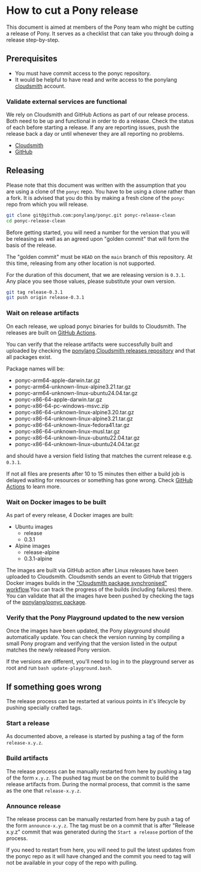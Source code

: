 # How to cut a Pony release

This document is aimed at members of the Pony team who might be cutting a release of Pony. It serves as a checklist that can take you through doing a release step-by-step.

## Prerequisites

* You must have commit access to the ponyc repository.
* It would be helpful to have read and write access to the ponylang [cloudsmith](https://cloudsmith.io/) account.

### Validate external services are functional

We rely on Cloudsmith and GitHub Actions as part of our release process. Both need to be up and functional in order to do a release. Check the status of each before starting a release. If any are reporting issues, push the release back a day or until whenever they are all reporting no problems.

* [Cloudsmith](https://status.cloudsmith.io/)
* [GitHub](https://www.githubstatus.com/)

## Releasing

Please note that this document was written with the assumption that you are using a clone of the `ponyc` repo. You have to be using a clone rather than a fork. It is advised that you do this by making a fresh clone of the `ponyc` repo from which you will release.

```bash
git clone git@github.com:ponylang/ponyc.git ponyc-release-clean
cd ponyc-release-clean
```

Before getting started, you will need a number for the version that you will be releasing as well as an agreed upon "golden commit" that will form the basis of the release.

The "golden commit" must be `HEAD` on the `main` branch of this repository. At this time, releasing from any other location is not supported.

For the duration of this document, that we are releasing version is `0.3.1`. Any place you see those values, please substitute your own version.

```bash
git tag release-0.3.1
git push origin release-0.3.1
```

### Wait on release artifacts

On each release, we upload ponyc binaries for builds to Cloudsmith. The releases are built on [GitHub Actions](https://github.com/ponylang/ponyc/actions/workflows/release.yml).

You can verify that the release artifacts were successfully built and uploaded by checking the [ponylang Cloudsmith releases repository](https://broadcasts.cloudsmith.com/ponylang/releases) and that all packages exist.

Package names will be:

* ponyc-arm64-apple-darwin.tar.gz
* ponyc-arm64-unknown-linux-alpine3.21.tar.gz
* ponyc-arm64-unknown-linux-ubuntu24.04.tar.gz
* ponyc-x86-64-apple-darwin.tar.gz
* ponyc-x86-64-pc-windows-msvc.zip
* ponyc-x86-64-unknown-linux-alpine3.20.tar.gz
* ponyc-x86-64-unknown-linux-alpine3.21.tar.gz
* ponyc-x86-64-unknown-linux-fedora41.tar.gz
* ponyc-x86-64-unknown-linux-musl.tar.gz
* ponyc-x86-64-unknown-linux-ubuntu22.04.tar.gz
* ponyc-x86-64-unknown-linux-ubuntu24.04.tar.gz

and should have a version field listing that matches the current release e.g. `0.3.1`.

If not all files are presents after 10 to 15 minutes then either a build job is delayed waiting for resources or something has gone wrong. Check [GitHub Actions](https://github.com/ponylang/ponyc/actions/workflows/release.yml) to learn more.

### Wait on Docker images to be built

As part of every release, 4 Docker images are built:

* Ubuntu images
  * release
  * 0.3.1
* Alpine images
  * release-alpine
  * 0.3.1-alpine

The images are built via GitHub action after Linux releases have been uploaded to Cloudsmith. Cloudsmith sends an event to GitHub that triggers Docker images builds in the ["Cloudsmith package synchronised" workflow](https://github.com/ponylang/ponyc/actions/workflows/cloudsmith-package-sychronised.yml).You can track the progress of the builds (including failures) there. You can validate that all the images have been pushed by checking the tags of the [ponylang/ponyc package](https://github.com/ponylang/ponyc/pkgs/container/ponyc).

### Verify that the Pony Playground updated to the new version

Once the images have been updated, the Pony playground should automatically update. You can check the version running by compiling a small Pony program and verifying that the version listed in the output matches the newly released Pony version.

If the versions are different, you'll need to log in to the playground server as root and run `bash update-playground.bash`.

## If something goes wrong

The release process can be restarted at various points in it's lifecycle by pushing specially crafted tags.

### Start a release

As documented above, a release is started by pushing a tag of the form `release-x.y.z`.

### Build artifacts

The release process can be manually restarted from here by pushing a tag of the form `x.y.z`. The pushed tag must be on the commit to build the release artifacts from. During the normal process, that commit is the same as the one that `release-x.y.z`.

### Announce release

The release process can be manually restarted from here by push a tag of the form `announce-x.y.z`. The tag must be on a commit that is after "Release x.y.z" commit that was generated during the `Start a release` portion of the process.

If you need to restart from here, you will need to pull the latest updates from the ponyc repo as it will have changed and the commit you need to tag will not be available in your copy of the repo with pulling.
